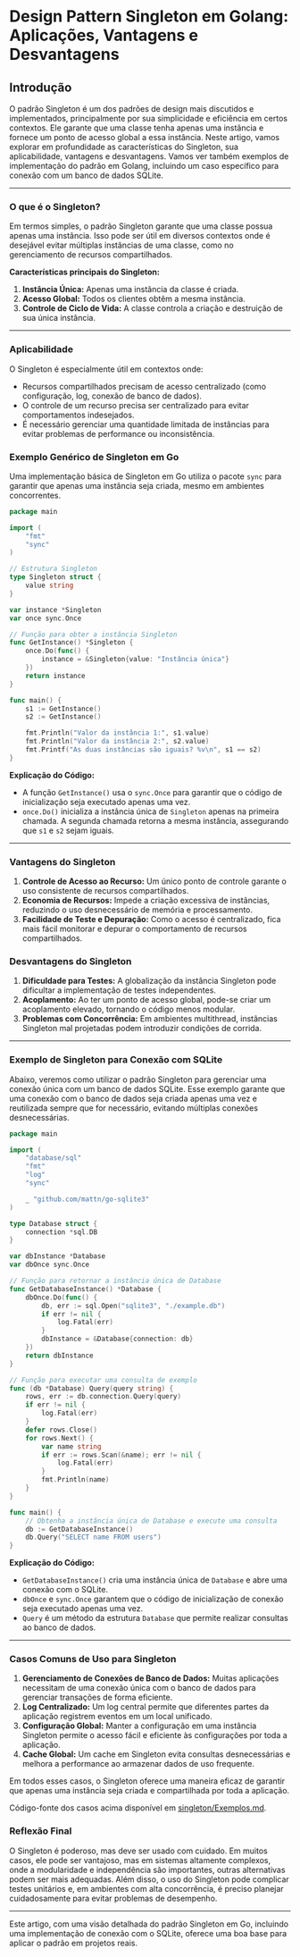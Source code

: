 # Design Pattern Singleton em Golang: Aplicações, Vantagens e Desvantagens

## Introdução
O padrão Singleton é um dos padrões de design mais discutidos e implementados, principalmente por sua simplicidade e eficiência em certos contextos. Ele garante que uma classe tenha apenas uma instância e fornece um ponto de acesso global a essa instância. Neste artigo, vamos explorar em profundidade as características do Singleton, sua aplicabilidade, vantagens e desvantagens. Vamos ver também exemplos de implementação do padrão em Golang, incluindo um caso específico para conexão com um banco de dados SQLite.

---

### O que é o Singleton?

Em termos simples, o padrão Singleton garante que uma classe possua apenas uma instância. Isso pode ser útil em diversos contextos onde é desejável evitar múltiplas instâncias de uma classe, como no gerenciamento de recursos compartilhados.

**Características principais do Singleton:**
1. **Instância Única:** Apenas uma instância da classe é criada.
2. **Acesso Global:** Todos os clientes obtêm a mesma instância.
3. **Controle de Ciclo de Vida:** A classe controla a criação e destruição de sua única instância.

---

### Aplicabilidade

O Singleton é especialmente útil em contextos onde:
- Recursos compartilhados precisam de acesso centralizado (como configuração, log, conexão de banco de dados).
- O controle de um recurso precisa ser centralizado para evitar comportamentos indesejados.
- É necessário gerenciar uma quantidade limitada de instâncias para evitar problemas de performance ou inconsistência.

### Exemplo Genérico de Singleton em Go

Uma implementação básica de Singleton em Go utiliza o pacote `sync` para garantir que apenas uma instância seja criada, mesmo em ambientes concorrentes.

```go
package main

import (
	"fmt"
	"sync"
)

// Estrutura Singleton
type Singleton struct {
	value string
}

var instance *Singleton
var once sync.Once

// Função para obter a instância Singleton
func GetInstance() *Singleton {
	once.Do(func() {
		instance = &Singleton{value: "Instância única"}
	})
	return instance
}

func main() {
	s1 := GetInstance()
	s2 := GetInstance()

	fmt.Println("Valor da instância 1:", s1.value)
	fmt.Println("Valor da instância 2:", s2.value)
	fmt.Printf("As duas instâncias são iguais? %v\n", s1 == s2)
}
```

**Explicação do Código:**
- A função `GetInstance()` usa o `sync.Once` para garantir que o código de inicialização seja executado apenas uma vez.
- `once.Do()` inicializa a instância única de `Singleton` apenas na primeira chamada. A segunda chamada retorna a mesma instância, assegurando que `s1` e `s2` sejam iguais.

---

### Vantagens do Singleton

1. **Controle de Acesso ao Recurso:** Um único ponto de controle garante o uso consistente de recursos compartilhados.
2. **Economia de Recursos:** Impede a criação excessiva de instâncias, reduzindo o uso desnecessário de memória e processamento.
3. **Facilidade de Teste e Depuração:** Como o acesso é centralizado, fica mais fácil monitorar e depurar o comportamento de recursos compartilhados.

### Desvantagens do Singleton

1. **Dificuldade para Testes:** A globalização da instância Singleton pode dificultar a implementação de testes independentes.
2. **Acoplamento:** Ao ter um ponto de acesso global, pode-se criar um acoplamento elevado, tornando o código menos modular.
3. **Problemas com Concorrência:** Em ambientes multithread, instâncias Singleton mal projetadas podem introduzir condições de corrida.

---

### Exemplo de Singleton para Conexão com SQLite

Abaixo, veremos como utilizar o padrão Singleton para gerenciar uma conexão única com um banco de dados SQLite. Esse exemplo garante que uma conexão com o banco de dados seja criada apenas uma vez e reutilizada sempre que for necessário, evitando múltiplas conexões desnecessárias.

```go
package main

import (
	"database/sql"
	"fmt"
	"log"
	"sync"

	_ "github.com/mattn/go-sqlite3"
)

type Database struct {
	connection *sql.DB
}

var dbInstance *Database
var dbOnce sync.Once

// Função para retornar a instância única de Database
func GetDatabaseInstance() *Database {
	dbOnce.Do(func() {
		db, err := sql.Open("sqlite3", "./example.db")
		if err != nil {
			log.Fatal(err)
		}
		dbInstance = &Database{connection: db}
	})
	return dbInstance
}

// Função para executar uma consulta de exemplo
func (db *Database) Query(query string) {
	rows, err := db.connection.Query(query)
	if err != nil {
		log.Fatal(err)
	}
	defer rows.Close()
	for rows.Next() {
		var name string
		if err := rows.Scan(&name); err != nil {
			log.Fatal(err)
		}
		fmt.Println(name)
	}
}

func main() {
	// Obtenha a instância única de Database e execute uma consulta
	db := GetDatabaseInstance()
	db.Query("SELECT name FROM users")
}
```

**Explicação do Código:**
- `GetDatabaseInstance()` cria uma instância única de `Database` e abre uma conexão com o SQLite.
- `dbOnce` e `sync.Once` garantem que o código de inicialização de conexão seja executado apenas uma vez.
- `Query` é um método da estrutura `Database` que permite realizar consultas ao banco de dados.

---

### Casos Comuns de Uso para Singleton

1. **Gerenciamento de Conexões de Banco de Dados:** Muitas aplicações necessitam de uma conexão única com o banco de dados para gerenciar transações de forma eficiente.
2. **Log Centralizado:** Um log central permite que diferentes partes da aplicação registrem eventos em um local unificado.
3. **Configuração Global:** Manter a configuração em uma instância Singleton permite o acesso fácil e eficiente às configurações por toda a aplicação.
4. **Cache Global:** Um cache em Singleton evita consultas desnecessárias e melhora a performance ao armazenar dados de uso frequente.

Em todos esses casos, o Singleton oferece uma maneira eficaz de garantir que apenas uma instância seja criada e compartilhada por toda a aplicação.

Código-fonte dos casos acima disponível em [singleton/Exemplos.md](./Exemplos.md).


### Reflexão Final

O Singleton é poderoso, mas deve ser usado com cuidado. Em muitos casos, ele pode ser vantajoso, mas em sistemas altamente complexos, onde a modularidade e independência são importantes, outras alternativas podem ser mais adequadas. Além disso, o uso do Singleton pode complicar testes unitários e, em ambientes com alta concorrência, é preciso planejar cuidadosamente para evitar problemas de desempenho.

---

Este artigo, com uma visão detalhada do padrão Singleton em Go, incluindo uma implementação de conexão com o SQLite, oferece uma boa base para aplicar o padrão em projetos reais.